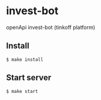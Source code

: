 # invest-bot
openApi invest-bot (tinkoff platform)


## Install
```
$ make install
```
## Start server
```
$ make start
```